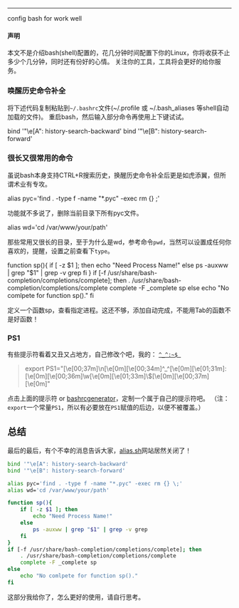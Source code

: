 ---------
config bash for work well

#### 声明
本文不是介绍bash(shell)配置的，花几分钟时间配置下你的Linux，你将收获不止多少个几分钟，同时还有份好的心情。
关注你的工具，工具将会更好的给你服务。

### 唤醒历史命令补全
将下述代码复制粘贴到`~/.bashrc`文件(~/.profile 或 ~/.bash_aliases 等shell自动加载的文件)。
重启bash，然后输入部分命令再使用上下键试试。
>
bind '"\e[A": history-search-backward'
bind '"\e[B": history-search-forward'


### 很长又很常用的命令
虽说bash本身支持CTRL+R搜索历史，换醒历史命令补全后更是如虎添翼，但所谓术业有专攻。
>
alias pyc='find . -type f -name "*.pyc" -exec rm {} \;'

功能就不多说了，删除当前目录下所有pyc文件。
>
alias wd='cd /var/www/your/path'

那些常用又很长的目录，至于为什么是wd，参考命令`pwd`，当然可以设置成任何你喜欢的，提醒，设置之前查看下`type`。
>
function sp(){
	if [ -z $1 ]; then
		echo "Need Process Name!"
	else
		ps -auxww | grep "$1" | grep -v grep
	fi
}
if [-f /usr/share/bash-completion/completions/complete]; then
    . /usr/share/bash-completion/completions/complete
    complete -F _complete sp
else
    echo "No comlpete for function sp()."
fi

定义一个函数sp，查看指定进程。这还不够，添加自动完成，不能用Tab的函数不是好函数！


### PS1
有些提示符看着又丑又占地方，自己修改个吧，我的：
[`^_^:~$ `](http://bashrcgenerator.com/)
> export PS1="\[\e[00;37m\]\n\[\e[0m\]\[\e[00;34m\]^_^\[\e[0m\]\[\e[01;31m\]:\[\e[0m\]\[\e[00;36m\]\w\[\e[0m\]\[\e[01;33m\]\\$\[\e[0m\]\[\e[00;37m\] \[\e[0m\]"

点击上面的提示符 or [bashrcgenerator](http://bashrcgenerator.com/)，定制一个属于自己的提示符吧。
（注：`export`一个常量`PS1`，所以有必要放在`PS1`赋值的后边，以便不被覆盖。）


## 总结
最后的最后，有个不幸的消息告诉大家，[alias.sh](http://alias.sh)网站居然关闭了！
```bash 懒人专用
bind '"\e[A": history-search-backward'
bind '"\e[B": history-search-forward'

alias pyc='find . -type f -name "*.pyc" -exec rm {} \;'
alias wd='cd /var/www/your/path'

function sp(){
	if [ -z $1 ]; then
		echo "Need Process Name!"
	else
		ps -auxww | grep "$1" | grep -v grep
	fi
}
if [-f /usr/share/bash-completion/completions/complete]; then
    . /usr/share/bash-completion/completions/complete
    complete -F _complete sp
else
    echo "No comlpete for function sp()."
fi
```
这部分我给你了，怎么更好的使用，请自行思考。
